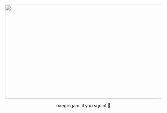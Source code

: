 <div align="center"> 

<p align="center">
  <img width="550" height="300" src="https://github.com/user-attachments/assets/d2ed1e01-fffa-4a14-9269-c89d1acef638">

  naegirigami if you squint 🥹
<div align="center"> 
